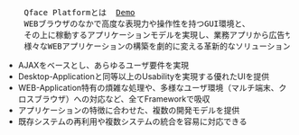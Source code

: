 ﻿<pre>
	Qface Platformとは  <a href="http://qface.w3term.com/demo/">Demo</a>
	WEBブラウザのなかで高度な表現力や操作性を持つGUI環境と、
	その上に稼動するアプリケーションモデルを実現し、業務アプリから広告サイトやオンラインゲームまで、
	様々なWEBアプリケーションの構築を劇的に変える革新的なソリューションである
</pre>
<ul>
	<li>AJAXをベースとし、あらゆるユーザ要件を実現</li>
	<li>Desktop-Applicationと同等以上のUsabilityを実現する優れたUIを提供</li>
	<li>WEB-Application特有の煩雑な処理や、多様なユーザ環境（マルチ端末、クロスブラウザ）への対応など、全てFrameworkで吸収</li>
	<li>アプリケーションの特徴に合わせた、複数の開発モデルを提供</li>
	<li>既存システムの再利用や複数システムの統合を容易に対応できる</li>
</ul>